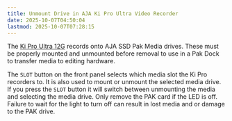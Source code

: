 ```yaml
---
title: Unmount Drive in AJA Ki Pro Ultra Video Recorder
date: 2025-10-07T04:50:04
lastmod: 2025-10-07T07:28:15
---
```


The [Ki Pro Ultra 12G](https://www.aja.com/products/ki-pro-ultra-12g) records onto AJA SSD Pak Media drives. These must be properly mounted and unmounted before removal to use in a Pak Dock to transfer media to editing hardware.

The `SLOT` button on the front panel selects which media slot the Ki Pro recorders to. It is also used to mount or unmount the selected media drive. If you press the `SLOT` button it will switch between unmounting the media and selecting the media drive. Only remove the PAK card if the LED is off. Failure to wait for the light to turn off can result in lost media and or damage to the PAK drive.

